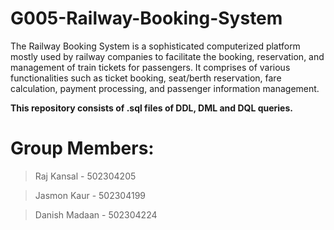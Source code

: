 # G005-Railway-Booking-System

The Railway Booking System is a sophisticated computerized platform mostly used by railway companies to facilitate the booking, reservation, and management of train tickets for passengers. 
It comprises of various functionalities such as ticket booking, seat/berth reservation, fare calculation, payment processing, and passenger information management.

**This repository consists of .sql files of DDL, DML and DQL queries.**


# Group Members:

>Raj Kansal - 502304205

>Jasmon Kaur - 502304199

>Danish Madaan - 502304224

